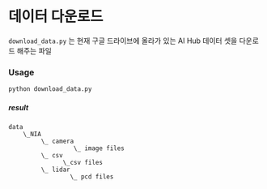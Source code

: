 # 데이터 다운로드

`download_data.py` 는 현재 구글 드라이브에 올라가 있는 AI Hub 데이터 셋을 다운로드 해주는 파일

### Usage

```bash
python download_data.py
```

##### result

```
data
    \_NIA
         \_ camera
                  \_ image files
         \_ csv
               \_csv files
         \_ lidar
                 \_ pcd files
```